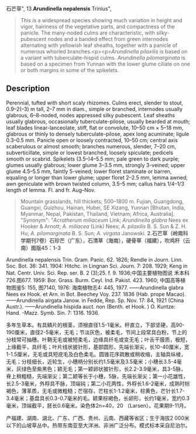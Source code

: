 石芒草",
13.**Arundinella nepalensis** Trinius",

> This is a widespread species showing much variation in height and vigor, hairiness of the vegetative parts, and compactness of the panicle. The many-noded culms are characteristic, with silky-pubescent nodes and a banded effect from green internodes alternating with yellowish leaf sheaths, together with a panicle of numerous whorled branches.&lt;p&gt;&lt;p&gt;*Arundinella pilaxilis* is based on a variant with tuberculate-hispid culms. *Arundinella pilomarginata* is based on a specimen from Yunnan with the lower glume ciliate on one or both margins in some of the spikelets.

## Description
Perennial, tufted with short scaly rhizomes. Culms erect, slender to stout, 0.9–2(–3) m tall, 2–7 mm in diam., simple or branched, internodes usually glabrous, 6–8-noded, nodes appressed silky pubescent. Leaf sheaths usually glabrous, occasionally tuberculate-pilose, usually bearded at mouth; leaf blades linear-lanceolate, stiff, flat or convolute, 10–50 cm × 5–18 mm, glabrous or thinly to densely tuberculate-pilose, apex long acuminate; ligule 0.3–0.5 mm. Panicle open or loosely contracted, 10–50 cm; central axis scaberulous or almost smooth; branches numerous, slender, 7–20 cm, subverticillate, simple or lowest branched, loosely spiculate; pedicels smooth or scabrid. Spikelets (3.5–)4–5.5 mm; pale green to dark purple; glumes usually glabrous; lower glume 3–3.5 mm, strongly 3-veined; upper glume 4.5–5.5 mm, faintly 5-veined; lower floret staminate or barren, equaling or longer than lower glume; upper floret 2–2.5 mm, lemma awned; awn geniculate with brown twisted column, 3.5–5 mm; callus hairs 1/4–1/3 length of lemma. Fl. and fr. Aug–Nov.

> Mountain grasslands, hill thickets; 500–1800 m. Fujian, Guangdong, Guangxi, Guizhou, Hainan, Hubei, SE Xizang, Yunnan [Bhutan, India, Myanmar, Nepal, Pakistan, Thailand, Vietnam; Africa, Australia].
  "Synonym": "*Acratherum miliaceum* Link; *Arundinella glabra* Nees ex Hooker &amp; Arnott; *A. miliacea* (Link) Nees; *A. pilaxilis* B. S. Sun &amp; Z. H. Hu; *A. pilomarginata* B. S. Sun; *A. virgata* Janowski.
**2.石芒草（岭南科学期刊7卷）石珍芒（广东），石清草（海南），硬骨草（福建），吹鸡秆（云南）图版45：1-3**

Arundinella nepalensis Trin. Gram. Panic. 62. 1826; Rendle in Journ. Linn. Soc. Bot. 36: 341. 1904: Hitchc. in Lingnan Sci. Journ. 7: 208. 1929; Keng in Nat. Centr. Univ. Sci. Rep. ser. B. 2 (3);25. f. 9. 1936;中国主要植物图说 禾本科726.图677. 1959: Bor. Grass. Burm. Ceyl. Ind. Pakist. 423. 1960; 中国高等植物图鉴5: 155, 图7140, 1976: 海南植物志4: 445, 1977. ——Arundinella glabra Nees ex Hook. et Arn. in Bot. Beechey Voy. 237. 1836 (Hab. prope Macao). ——Arundinella airgata Janow. in Fedde, Rep. Sp. Nov. 17: 84, 1921 (China Austr.). ——Arundinella hispida auct. non (Benth. et Hook. ) O. Kuntze: Hand. -Mazz. Symb. Sin. 7: 1316. 1936.

多年生草本。有具鳞片的根茎，须根直径1.5-1毫米。秆直立，下部坚硬，高90-190厘米，直径2-5毫米，无毛；节淡灰色，被柔毛，节间上段常具白粉，节上的分枝常可抽穗。叶鞘无毛或被短柔毛，边缘具纤毛或变无毛；叶舌干膜质，极短，上缘截平，具纤毛；叶片线状披针形，基部圆形，先端长渐尖，长10-40厘米，宽1-1.5厘米，无毛或具短疣毛及白色柔毛。圆锥花序疏散或稍收缩，主轴具纵棱，无毛；分枝细长，近轮生，小穗柄分别长约1.5毫米及3.5毫米；小穗长3.5-4毫米，灰绿色至紫黑色；颖无毛；第一颖卵状披针形，长2.2-3.9毫米，具3-5脉，脊上稍粗糙，先端渐尖；第二颖等长于小穗，5脉，先端长渐尖；第一小花雄性，长2.5-3毫米，外稃具不脉，顶端钝；第二小花两性，外稃长1.6-2毫米，成熟时棕褐色，薄革质，无毛或微粗糙；芒宿存，芒柱长1-1.2毫米，棕黄色，芒针长1.7-3.4毫米；基盘具长0.3-0.7毫米的毛。颖果棕褐色，长卵形，长约1毫米，宽约0.3毫米，顶端截平，胚长0.6毫米。染色体2n=40，20 （Larsen）。花果期9-11月。

产福建、湖南、湖北、广东、广西、贵州、云南、西藏等省区；生于海拔2 000米以下的山坡草丛中。热带东南亚至大洋洲、非洲广泛分布。模式标本采自尼泊尔。
